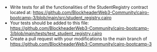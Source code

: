<!--ASSIGNMENT CREATED ON 11/10/2024-->

- Write tests for all the functionalities of the StudentRegistry contract located at: https://github.com/BlockheaderWeb3-Community/cairo-bootcamp-3/blob/main/src/student_registry.cairo
- Your tests should be added to this file: https://github.com/BlockheaderWeb3-Community/cairo-bootcamp-3/blob/main/tests/test_student_registry.cairo
- Create a pull request with your modifications to the main branch of https://github.com/BlockheaderWeb3-Community/cairo-bootcamp-3